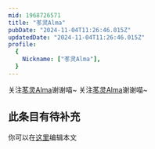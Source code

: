 ```yaml
---
mid: 1968726571
title: "苳灵Alma"
pubDate: "2024-11-04T11:26:46.015Z"
updatedDate: "2024-11-04T11:26:46.015Z"
profile:
  {
    Nickname: ["苳灵Alma"],
  }
---
```


关注[苳灵Alma](https://space.bilibili.com/1968726571)谢谢喵~ 关注[苳灵Alma](https://space.bilibili.com/1968726571)谢谢喵~

## 此条目有待补充
你可以在[这里](https://github.com/Yuhanawa/VTuber.ICU-Content/edit/master/v/苳灵Alma/index.md)编辑本文
